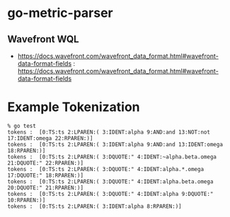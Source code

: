 # go-metric-parser



## Wavefront WQL
* https://docs.wavefront.com/wavefront_data_format.html#wavefront-data-format-fields : https://docs.wavefront.com/wavefront_data_format.html#wavefront-data-format-fields

# Example Tokenization
```
% go test                                                              
tokens :  [0:TS:ts 2:LPAREN:( 3:IDENT:alpha 9:AND:and 13:NOT:not 17:IDENT:omega 22:RPAREN:)]
tokens :  [0:TS:ts 2:LPAREN:( 3:IDENT:alpha 9:AND:and 13:IDENT:omega 18:RPAREN:)]
tokens :  [0:TS:ts 2:LPAREN:( 3:DQUOTE:" 4:IDENT:~alpha.beta.omega 21:DQUOTE:" 22:RPAREN:)]
tokens :  [0:TS:ts 2:LPAREN:( 3:DQUOTE:" 4:IDENT:alpha.*.omega 17:DQUOTE:" 18:RPAREN:)]
tokens :  [0:TS:ts 2:LPAREN:( 3:DQUOTE:" 4:IDENT:alpha.beta.omega 20:DQUOTE:" 21:RPAREN:)]
tokens :  [0:TS:ts 2:LPAREN:( 3:DQUOTE:" 4:IDENT:alpha 9:DQUOTE:" 10:RPAREN:)]
tokens :  [0:TS:ts 2:LPAREN:( 3:IDENT:alpha 8:RPAREN:)]
```
